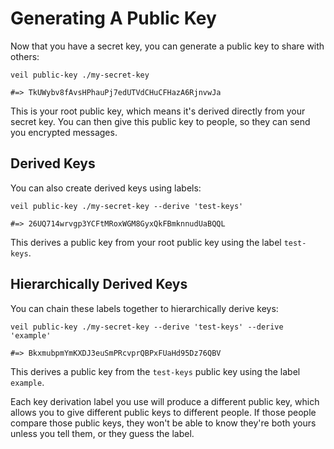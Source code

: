 # Generating A Public Key

Now that you have a secret key, you can generate a public key to share with others:

```shell
veil public-key ./my-secret-key

#=> TkUWybv8fAvsHPhauPj7edUTVdCHuCFHazA6RjnvwJa
```

This is your root public key, which means it's derived directly from your secret key. You can then give this public key
to people, so they can send you encrypted messages.

## Derived Keys

You can also create derived keys using labels:

```shell
veil public-key ./my-secret-key --derive 'test-keys'

#=> 26UQ714wrvgp3YCFtMRoxWGM8GyxQkFBmknnudUaBQQL
```

This derives a public key from your root public key using the label `test-keys`.

## Hierarchically Derived Keys

You can chain these labels together to hierarchically derive keys:

```shell
veil public-key ./my-secret-key --derive 'test-keys' --derive 'example'

#=> BkxmubpmYmKXDJ3euSmPRcvprQBPxFUaHd95Dz76QBV
```

This derives a public key from the `test-keys` public key using the label `example`.

Each key derivation label you use will produce a different public key, which allows you to give different public keys to
different people. If those people compare those public keys, they won't be able to know they're both yours unless you
tell them, or they guess the label.